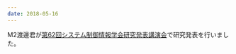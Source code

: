 ```yaml
---
date: 2018-05-16
---
```

M2渡邊君が<a href="http://sci18.iscie.or.jp/">第62回システム制御情報学会研究発表講演会</a>で研究発表を行いました。 
